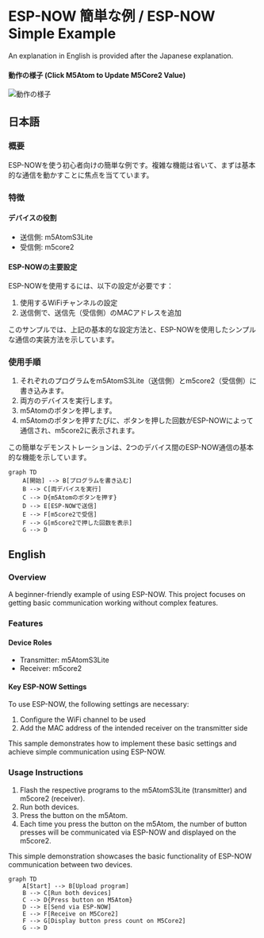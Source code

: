
# ESP-NOW 簡単な例 / ESP-NOW Simple Example
An explanation in English is provided after the Japanese explanation.
#### 動作の様子 (Click M5Atom to Update M5Core2 Value)
![動作の様子](images/demo.gif)

## 日本語

### 概要
ESP-NOWを使う初心者向けの簡単な例です。複雑な機能は省いて、まずは基本的な通信を動かすことに焦点を当てています。

### 特徴
#### デバイスの役割
- 送信側: m5AtomS3Lite
- 受信側: m5core2

#### ESP-NOWの主要設定
ESP-NOWを使用するには、以下の設定が必要です：
1. 使用するWiFiチャンネルの設定
2. 送信側で、送信先（受信側）のMACアドレスを追加

このサンプルでは、上記の基本的な設定方法と、ESP-NOWを使用したシンプルな通信の実装方法を示しています。

### 使用手順
1. それぞれのプログラムをm5AtomS3Lite（送信側）とm5core2（受信側）に書き込みます。
2. 両方のデバイスを実行します。
3. m5Atomのボタンを押します。
4. m5Atomのボタンを押すたびに、ボタンを押した回数がESP-NOWによって通信され、m5core2に表示されます。

この簡単なデモンストレーションは、2つのデバイス間のESP-NOW通信の基本的な機能を示しています。

```mermaid
graph TD
    A[開始] --> B[プログラムを書き込む]
    B --> C[両デバイスを実行]
    C --> D{m5Atomのボタンを押す}
    D --> E[ESP-NOWで送信]
    E --> F[m5core2で受信]
    F --> G[m5core2で押した回数を表示]
    G --> D

```



## English

### Overview
A beginner-friendly example of using ESP-NOW. This project focuses on getting basic communication working without complex features.

### Features
#### Device Roles
- Transmitter: m5AtomS3Lite
- Receiver: m5core2

#### Key ESP-NOW Settings
To use ESP-NOW, the following settings are necessary:
1. Configure the WiFi channel to be used
2. Add the MAC address of the intended receiver on the transmitter side

This sample demonstrates how to implement these basic settings and achieve simple communication using ESP-NOW.

### Usage Instructions
1. Flash the respective programs to the m5AtomS3Lite (transmitter) and m5core2 (receiver).
2. Run both devices.
3. Press the button on the m5Atom.
4. Each time you press the button on the m5Atom, the number of button presses will be communicated via ESP-NOW and displayed on the m5core2.

This simple demonstration showcases the basic functionality of ESP-NOW communication between two devices.

```mermaid
graph TD
    A[Start] --> B[Upload program]
    B --> C[Run both devices]
    C --> D{Press button on M5Atom}
    D --> E[Send via ESP-NOW]
    E --> F[Receive on M5Core2]
    F --> G[Display button press count on M5Core2]
    G --> D
```
